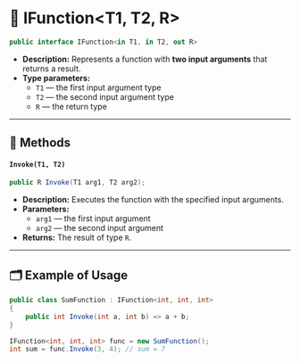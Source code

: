 # 🧩 IFunction&lt;T1, T2, R&gt;

```csharp
public interface IFunction<in T1, in T2, out R>
```

- **Description:**  Represents a function with <b>two input arguments</b> that returns a result.
- **Type parameters:**
    - `T1` — the first input argument type
    - `T2` — the second input argument type
    - `R` — the return type

---

## 🏹 Methods

#### `Invoke(T1, T2)`

```csharp
public R Invoke(T1 arg1, T2 arg2);
```

- **Description:** Executes the function with the specified input arguments.
- **Parameters:**
    - `arg1` — the first input argument
    - `arg2` — the second input argument
- **Returns:** The result of type `R`.

---

## 🗂 Example of Usage

```csharp
public class SumFunction : IFunction<int, int, int>
{
    public int Invoke(int a, int b) => a + b;
}
```

```csharp
IFunction<int, int, int> func = new SumFunction();
int sum = func.Invoke(3, 4); // sum = 7
```